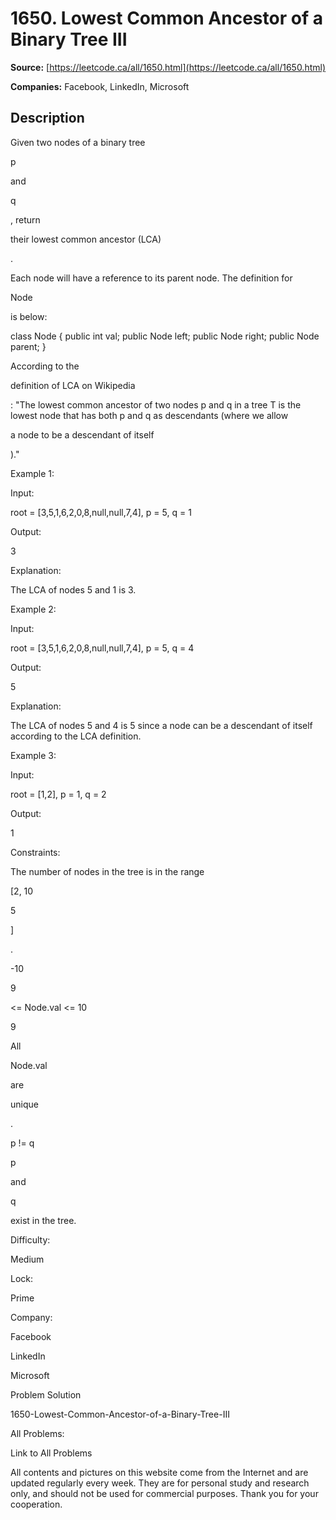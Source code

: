# 1650. Lowest Common Ancestor of a Binary Tree III

**Source:** [https://leetcode.ca/all/1650.html](https://leetcode.ca/all/1650.html)

**Companies:** Facebook, LinkedIn, Microsoft

## Description

Given two nodes of a binary tree

p

and

q

, return

their lowest
            common ancestor (LCA)

.

Each node will have a reference to its parent node. The definition for

Node

is below:

class Node {
    public int val;
    public Node left;
    public Node right;
    public Node parent;
}

According to the

definition
                of LCA on Wikipedia

: "The lowest common ancestor of two nodes p and q
                in a tree T is the lowest node that has both p and q as descendants (where we allow

a node to be a descendant of itself

)."

Example 1:

Input:

root = [3,5,1,6,2,0,8,null,null,7,4], p = 5, q = 1

Output:

3

Explanation:

The LCA of nodes 5 and 1 is 3.

Example 2:

Input:

root = [3,5,1,6,2,0,8,null,null,7,4], p = 5, q = 4

Output:

5

Explanation:

The LCA of nodes 5 and 4 is 5 since a node can be a descendant of itself according to the LCA definition.

Example 3:

Input:

root = [1,2], p = 1, q = 2

Output:

1

Constraints:

The number of nodes in the tree is in the range

[2, 10

5

]

.

-10

9

<= Node.val <= 10

9

All

Node.val

are

unique

.

p != q

p

and

q

exist in the tree.

Difficulty:

Medium

Lock:

Prime

Company:

Facebook

LinkedIn

Microsoft

Problem Solution

1650-Lowest-Common-Ancestor-of-a-Binary-Tree-III

All Problems:

Link to All Problems

All contents and pictures on this website come from the Internet and are updated regularly every week. They are for personal study and research only, and should not be used for commercial purposes. Thank you for your cooperation.

